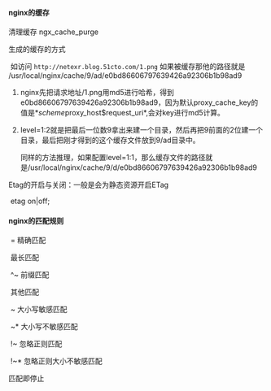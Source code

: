 #### nginx的缓存

清理缓存 ngx_cache_purge

生成的缓存的方式

​	如访问 `http://netexr.blog.51cto.com/1.png` 如果被缓存那他的路径就是 /usr/local/nginx/cache/9/ad/e0bd86606797639426a92306b1b98ad9

1. nginx先把请求地址/1.png用md5进行哈希，得到e0bd86606797639426a92306b1b98ad9，因为默认proxy_cache_key的值是*$scheme$proxy_host$request_uri*,会对key进行md5计算。

2. level=1:2就是把最后一位数9拿出来建一个目录，然后再把9前面的2位建一个目录，最后把刚才得到的这个缓存文件放到9/ad目录中。

    同样的方法推理，如果配置level=1:1，那么缓存文件的路径就是/usr/local/nginx/cache/9/d/e0bd86606797639426a92306b1b98ad9

Etag的开启与关闭：一般是会为静态资源开启ETag

​	etag on|off;

#### nginx的匹配规则 

​	= 精确匹配

​    最长匹配

​    ^~ 前缀匹配

​	其他匹配 

​		~ 大小写敏感匹配

​		~* 大小写不敏感匹配

​		!~ 忽略正则匹配

​		!~* 忽略正则大小不敏感匹配

匹配即停止



​	